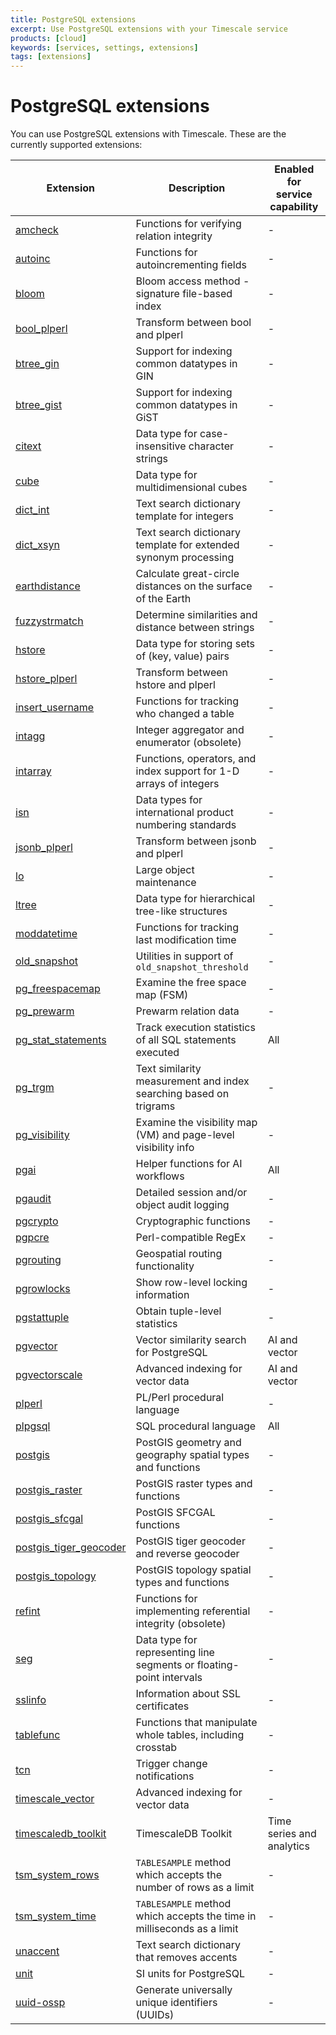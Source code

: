 ```yaml
---
title: PostgreSQL extensions
excerpt: Use PostgreSQL extensions with your Timescale service
products: [cloud]
keywords: [services, settings, extensions]
tags: [extensions]
---
```


# PostgreSQL extensions

You can use PostgreSQL extensions with Timescale. These are the currently
supported extensions:

<!-- vale Vale.Spelling = NO -->

| Extension                                        | Description                                                            | Enabled for service capability |
|--------------------------------------------------|------------------------------------------------------------------------|--------------------------------|
| [amcheck][amcheck]                               | Functions for verifying relation integrity                             | -                              | 
| [autoinc][autoinc]                               | Functions for autoincrementing fields                                  | -                              | 
| [bloom][bloom]                                   | Bloom access method - signature file-based index                       | -                              |
| [bool_plperl][bool_plper]                        | Transform between bool and plperl                                      | -                              | 
| [btree_gin][btree_gin]                           | Support for indexing common datatypes in GIN                           | -                              |
| [btree_gist][btree_gist]                         | Support for indexing common datatypes in GiST                          | -                              |
| [citext][citext]                                 | Data type for case-insensitive character strings                       | -                              |
| [cube][cube]                                     | Data type for multidimensional cubes                                   | -                              |
| [dict_int][dict_int]                             | Text search dictionary template for integers                           | -                              |
| [dict_xsyn][dict_xsyn]                           | Text search dictionary template for extended synonym processing        | -                              |
| [earthdistance][earthdistance]                   | Calculate great-circle distances on the surface of the Earth           | -                              |
| [fuzzystrmatch][fuzzystrmatch]                   | Determine similarities and distance between strings                    | -                              |
| [hstore][hstore]                                 | Data type for storing sets of (key, value) pairs                       | -                              |
| [hstore_plperl][hstore]                          | Transform between hstore and plperl                                    | -                              |
| [insert_username][insert_username]               | Functions for tracking who changed a table                             | -                              |
| [intagg][intagg]                                 | Integer aggregator and enumerator (obsolete)                           | -                              |
| [intarray][intarray]                             | Functions, operators, and index support for 1-D arrays of integers     | -                              |
| [isn][isn]                                       | Data types for international product numbering standards               | -                              |
| [jsonb_plperl][jsonb_plperl]                     | Transform between jsonb and plperl                                     | -                              | 
| [lo][lo]                                         | Large object maintenance                                               | -                              |
| [ltree][ltree]                                   | Data type for hierarchical tree-like structures                        | -                              |
| [moddatetime][moddatetime]                       | Functions for tracking last modification time                          | -                              |
| [old_snapshot][old_snapshot]                     | Utilities in support of `old_snapshot_threshold`                       | -                              |
| [pg_freespacemap][pg_freespacemap]               | Examine the free space map (FSM)                                       | -                              |
| [pg_prewarm][pg_prewarm]                         | Prewarm relation data                                                  | -                              |
| [pg_stat_statements][pg_stat_statements]         | Track execution statistics of all SQL statements executed              | All                            |
| [pg_trgm][pg_trgm]                               | Text similarity measurement and index searching based on trigrams      | -                              |
| [pg_visibility][pg_visibility]                   | Examine the visibility map (VM) and page-level visibility info         | -                              |
| [pgai][pgai]                                     | Helper functions for AI workflows                                      | All                            |
| [pgaudit][pgaudit]                               | Detailed session and/or object audit logging                           | -                              |
| [pgcrypto][pgcrypto]                             | Cryptographic functions                                                | -                              |
| [pgpcre][pgpcre]                                 | Perl-compatible RegEx                                                  | -                              |
| [pgrouting][pgrouting]                           | Geospatial routing functionality                                       | -                              |
| [pgrowlocks][pgrowlocks]                         | Show row-level locking information                                     | -                              |
| [pgstattuple][pgstattuple]                       | Obtain tuple-level statistics                                          | -                              |
| [pgvector][pgvector]                             | Vector similarity search for PostgreSQL                                | AI and vector                  |
| [pgvectorscale][pgvectorscale]                   | Advanced indexing for vector data                                      | AI and vector                  | 
| [plperl][plperl]                                 | PL/Perl procedural language                                            | -                              |
| [plpgsql][plpgsql]                               | SQL procedural language                                                | All                            |
| [postgis][postgis]                               | PostGIS geometry and geography spatial types and functions             | -                              |
| [postgis_raster][postgis_raster]                 | PostGIS raster types and functions                                     | -                              |
| [postgis_sfcgal][postgis_sfcgal]                 | PostGIS SFCGAL functions                                               | -                              |
| [postgis_tiger_geocoder][postgis_tiger_geocoder] | PostGIS tiger geocoder and reverse geocoder                            | -                              |
| [postgis_topology][postgis_topology]             | PostGIS topology spatial types and functions                           | -                              |
| [refint][refint]                                 | Functions for implementing referential integrity (obsolete)            | -                              |
| [seg][seg]                                       | Data type for representing line segments or floating-point intervals   | -                              |
| [sslinfo][sslinfo]                               | Information about SSL certificates                                     | -                              |
| [tablefunc][tablefunc]                           | Functions that manipulate whole tables, including crosstab             | -                              |
| [tcn][tcn]                                       | Trigger change notifications                                           | -                              |
| [timescale_vector][timescale_vector]             | Advanced indexing for vector data                                      | -                              |
| [timescaledb_toolkit][timescaledb_toolkit]       | TimescaleDB Toolkit                                                    | Time series and analytics      |
| [tsm_system_rows][tsm_system_rows]               | `TABLESAMPLE` method which accepts the number of rows as a limit       | -                              |
| [tsm_system_time][tsm_system_time]               | `TABLESAMPLE` method which accepts the time in milliseconds as a limit | -                              |
| [unaccent][unaccent]                             | Text search dictionary that removes accents                            | -                              |
| [unit][unit]                                     | SI units for PostgreSQL                                                | -                              |
| [uuid-ossp][uuid-ossp]                           | Generate universally unique identifiers (UUIDs)                        | -                              |

<!-- vale Vale.Spelling = YES -->

[amcheck]: https://www.postgresql.org/docs/current/amcheck.html
[autoinc]: https://www.postgresql.org/docs/current/contrib-spi.html#CONTRIB-SPI-AUTOINC
[bloom]: https://www.postgresql.org/docs/current/bloom.html
[bool_plper]: https://www.postgresql.org/docs/17/plperl-funcs.html
[btree_gin]: https://www.postgresql.org/docs/current/btree-gin.html
[btree_gist]: https://www.postgresql.org/docs/current/btree-gist.html
[citext]: https://www.postgresql.org/docs/current/citext.html
[cube]: https://www.postgresql.org/docs/current/cube.html
[dict_int]: https://www.postgresql.org/docs/current/dict-int.html
[dict_xsyn]: https://www.postgresql.org/docs/current/dict-xsyn.html
[earthdistance]: https://www.postgresql.org/docs/current/earthdistance.html
[fuzzystrmatch]: https://www.postgresql.org/docs/current/fuzzystrmatch.html
[hstore]: https://www.postgresql.org/docs/current/hstore.html
[insert_username]: https://www.postgresql.org/docs/current/contrib-spi.html#CONTRIB-SPI-INSERT-USERNAME
[intagg]: https://www.postgresql.org/docs/current/intagg.html
[intarray]: https://www.postgresql.org/docs/current/intarray.html
[isn]: https://www.postgresql.org/docs/current/isn.html
[jsonb_plperl]: https://www.postgresql.org/docs/current/datatype-json.html#DATATYPE-JSON-TRANSFORMS
[lo]: https://www.postgresql.org/docs/current/lo.html
[ltree]: https://www.postgresql.org/docs/current/ltree.html
[moddatetime]: https://www.postgresql.org/docs/current/contrib-spi.html#CONTRIB-SPI-MODDATETIME
[old_snapshot]: https://www.postgresql.org/docs/16/oldsnapshot.html
[pg_freespacemap]: https://www.postgresql.org/docs/current/pgfreespacemap.html
[pg_prewarm]: https://www.postgresql.org/docs/current/pgprewarm.html
[pg_stat_statements]: https://www.postgresql.org/docs/current/pgstatstatements.html
[pg_trgm]: https://www.postgresql.org/docs/current/pgtrgm.html
[pg_visibility]: https://www.postgresql.org/docs/current/pgvisibility.html
[pgai]: /ai/:currentVersion:/
[pgaudit]: https://www.pgaudit.org/
[pgpcre]: https://github.com/petere/pgpcre
[pgrouting]: https://pgrouting.org/
[pgrowlocks]: https://www.postgresql.org/docs/current/pgrowlocks.html
[pgstattuple]: https://www.postgresql.org/docs/current/pgstattuple.html
[pgvector]: https://github.com/pgvector/pgvector
[pgvectorscale]: https://github.com/timescale/pgvectorscale
[plperl]: https://www.postgresql.org/docs/current/plperl.html
[plpgsql]: https://www.postgresql.org/docs/current/plpgsql.html
[postgis]: /use-timescale/:currentVersion:/extensions/postgis/
[postgis_raster]: https://postgis.net/docs/RT_reference.html
[postgis_sfcgal]: https://postgis.net/docs/reference_sfcgal.html
[postgis_tiger_geocoder]: https://postgis.net/docs/Extras.html#Tiger_Geocoder
[postgis_topology]: https://postgis.net/workshops/postgis-intro/topology.html
[postgres-fdw]: /use-timescale/:currentVersion:/schema-management/foreign-data-wrappers/
[refint]: https://postgrespro.com/docs/postgresql/9.6/contrib-spi#idp144721
[seg]: https://www.postgresql.org/docs/current/seg.html
[pgcrypto]: /use-timescale/:currentVersion:/extensions/pgcrypto/
[sslinfo]: https://www.postgresql.org/docs/current/sslinfo.html
[tablefunc]: https://www.postgresql.org/docs/current/tablefunc.html
[tcn]: https://www.postgresql.org/docs/current/tcn.html
[timescaledb_toolkit]: https://github.com/timescale/timescaledb-toolkit
[timescale_vector]: https://github.com/timescale/python-vector
[tsm_system_rows]: https://www.postgresql.org/docs/current/tsm-system-rows.html
[tsm_system_time]: https://www.postgresql.org/docs/current/tsm-system-time.html
[unaccent]: https://www.postgresql.org/docs/current/unaccent.html
[unit]: https://github.com/df7cb/postgresql-unit
[uuid-ossp]: https://www.postgresql.org/docs/current/uuid-ossp.html 
